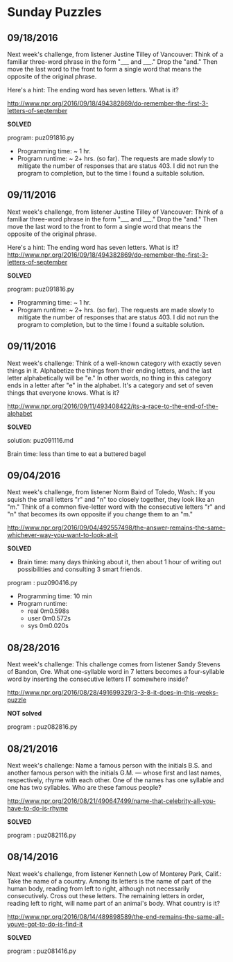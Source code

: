 # Sunday Puzzles

## 09/18/2016

Next week's challenge, from listener Justine Tilley of Vancouver: Think of a familiar three-word phrase in the form "___ and ___." Drop the "and." Then move the last word to the front to form a single word that means the opposite of the original phrase.

Here's a hint: The ending word has seven letters. What is it?

http://www.npr.org/2016/09/18/494382869/do-remember-the-first-3-letters-of-september

**SOLVED**

program: puz091816.py
* Programming time: ~ 1 hr.
* Program runtime: ~ 2+ hrs. (so far). The requests are made slowly to mitigate the number of responses that are status 403. I did not run the program to completion, but to the time I found a suitable solution.


## 09/11/2016

Next week's challenge, from listener Justine Tilley of Vancouver: Think of a familiar three-word phrase in the form "___ and ___." Drop the "and." Then move the last word to the front to form a single word that means the opposite of the original phrase.

Here's a hint: The ending word has seven letters. What is it?
http://www.npr.org/2016/09/18/494382869/do-remember-the-first-3-letters-of-september

**SOLVED**

program: puz091816.py
* Programming time: ~ 1 hr.
* Program runtime: ~ 2+ hrs. (so far). The requests are made slowly to mitigate the number of responses that are status 403. I did not run the program to completion, but to the time I found a suitable solution.


## 09/11/2016

Next week's challenge: Think of a well-known category with exactly seven things in it. Alphabetize the things from their ending letters, and the last letter alphabetically will be "e." In other words, no thing in this category ends in a letter after "e" in the alphabet. It's a category and set of seven things that everyone knows. What is it?

http://www.npr.org/2016/09/11/493408422/its-a-race-to-the-end-of-the-alphabet

**SOLVED**

solution: puz091116.md

Brain time: less than time to eat a buttered bagel


## 09/04/2016

Next week's challenge, from listener Norm Baird of Toledo, Wash.: If you squish the small letters "r" and "n" too closely together, they look like an "m." Think of a common five-letter word with the consecutive letters "r" and "n" that becomes its own opposite if you change them to an "m."

http://www.npr.org/2016/09/04/492557498/the-answer-remains-the-same-whichever-way-you-want-to-look-at-it

**SOLVED**

* Brain time: many days thinking about it, then about 1 hour of writing out possibilities and consulting 3 smart friends.

program : puz090416.py
* Programming time: 10 min
* Program runtime: 
  - real	0m0.598s
  - user	0m0.572s
  - sys		0m0.020s

## 08/28/2016

Next week's challenge: This challenge comes from listener Sandy Stevens of Bandon, Ore. What one-syllable word in 7 letters becomes a four-syllable word by inserting the consecutive letters IT somewhere inside?

http://www.npr.org/2016/08/28/491699329/3-3-8-it-does-in-this-weeks-puzzle

**NOT solved**

program : puz082816.py

## 08/21/2016

Next week's challenge: Name a famous person with the initials B.S. and another famous person with the initials G.M. — whose first and last names, respectively, rhyme with each other. One of the names has one syllable and one has two syllables. Who are these famous people?

http://www.npr.org/2016/08/21/490647499/name-that-celebrity-all-you-have-to-do-is-rhyme

**SOLVED**

program : puz082116.py

## 08/14/2016

Next week's challenge, from listener Kenneth Low of Monterey Park, Calif.: Take the name of a country. Among its letters is the name of part of the human body, reading from left to right, although not necessarily consecutively. Cross out these letters. The remaining letters in order, reading left to right, will name part of an animal's body. What country is it?

http://www.npr.org/2016/08/14/489898589/the-end-remains-the-same-all-youve-got-to-do-is-find-it

**SOLVED**

program : puz081416.py
